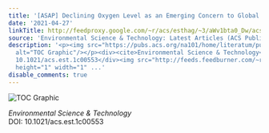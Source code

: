 ```yaml
---
title: '[ASAP] Declining Oxygen Level as an Emerging Concern to Global Cities'
date: '2021-04-27'
linkTitle: http://feedproxy.google.com/~r/acs/esthag/~3/aWv1bta0_Dw/acs.est.1c00553
source: 'Environmental Science & Technology: Latest Articles (ACS Publications)'
description: '<p><img src="https://pubs.acs.org/na101/home/literatum/publisher/achs/journals/content/esthag/0/esthag.ahead-of-print/acs.est.1c00553/20210427/images/medium/es1c00553_0009.gif"
  alt="TOC Graphic"/></p><div><cite>Environmental Science & Technology</cite></div><div>DOI:
  10.1021/acs.est.1c00553</div><img src="http://feeds.feedburner.com/~r/acs/esthag/~4/aWv1bta0_Dw"
  height="1" width="1" ...'
disable_comments: true
---
```

<p><img src="https://pubs.acs.org/na101/home/literatum/publisher/achs/journals/content/esthag/0/esthag.ahead-of-print/acs.est.1c00553/20210427/images/medium/es1c00553_0009.gif" alt="TOC Graphic"/></p><div><cite>Environmental Science & Technology</cite></div><div>DOI: 10.1021/acs.est.1c00553</div><img src="http://feeds.feedburner.com/~r/acs/esthag/~4/aWv1bta0_Dw" height="1" width="1" ...